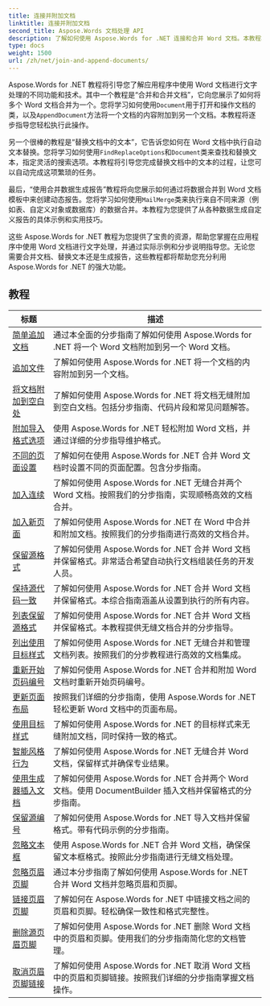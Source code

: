 ```yaml
---
title: 连接并附加文档
linktitle: 连接并附加文档
second_title: Aspose.Words 文档处理 API
description: 了解如何使用 Aspose.Words for .NET 连接和合并 Word 文档。本教程将引导您完成将多个 Word 文件合并为一个文档的步骤。
type: docs
weight: 1500
url: /zh/net/join-and-append-documents/
---
```

 Aspose.Words for .NET 教程将引导您了解应用程序中使用 Word 文档进行文字处理的不同功能和技术。其中一个教程是“合并和合并文档”，它向您展示了如何将多个 Word 文档合并为一个。您将学习如何使用`Document`用于打开和操作文档的类，以及`AppendDocument`方法将一个文档的内容附加到另一个文档。本教程将逐步指导您轻松执行此操作。

另一个很棒的教程是“替换文档中的文本”，它告诉您如何在 Word 文档中执行自动文本替换。您将学习如何使用`FindReplaceOptions`和`Document`类来查找和替换文本，指定灵活的搜索选项。本教程将引导您完成替换文档中的文本的过程，让您可以自动完成这项繁琐的任务。

最后，“使用合并数据生成报告”教程将向您展示如何通过将数据合并到 Word 文档模板中来创建动态报告。您将学习如何使用`MailMerge`类来执行来自不同来源（例如表、自定义对象或数据库）的数据合并。本教程为您提供了从各种数据生成自定义报告的具体示例和实用技巧。

这些 Aspose.Words for .NET 教程为您提供了宝贵的资源，帮助您掌握在应用程序中使用 Word 文档进行文字处理，并通过实际示例和分步说明指导您。无论您需要合并文档、替换文本还是生成报告，这些教程都将帮助您充分利用 Aspose.Words for .NET 的强大功能。

 ## 教程
| 标题 | 描述 |
| --- | --- |
| [简单追加文档](./simple-append-document/) | 通过本全面的分步指南了解如何使用 Aspose.Words for .NET 将一个 Word 文档附加到另一个 Word 文档。 |
| [追加文件](./append-document/) | 了解如何使用 Aspose.Words for .NET 将一个文档的内容附加到另一个文档。 |
| [将文档附加到空白处](./append-document-to-blank/) | 了解如何使用 Aspose.Words for .NET 将文档无缝附加到空白文档。包括分步指南、代码片段和常见问题解答。 |
| [附加导入格式选项](./append-with-import-format-options/) | 使用 Aspose.Words for .NET 轻松附加 Word 文档，并通过详细的分步指导维护格式。 |
| [不同的页面设置](./different-page-setup/) | 了解如何在使用 Aspose.Words for .NET 合并 Word 文档时设置不同的页面配置。包含分步指南。 |
| [加入连续](./join-continuous/) | 了解如何使用 Aspose.Words for .NET 无缝合并两个 Word 文档。按照我们的分步指南，实现顺畅高效的文档合并。 |
| [加入新页面](./join-new-page/) | 了解如何使用 Aspose.Words for .NET 在 Word 中合并和附加文档。按照我们的分步指南进行高效的文档合并。 |
| [保留源格式](./keep-source-formatting/) | 了解如何使用 Aspose.Words for .NET 合并 Word 文档并保留格式。非常适合希望自动执行文档组装任务的开发人员。 |
| [保持源代码一致](./keep-source-together/) | 了解如何使用 Aspose.Words for .NET 合并 Word 文档并保留格式。本综合指南涵盖从设置到执行的所有内容。 |
| [列表保留源格式](./list-keep-source-formatting/) | 了解如何使用 Aspose.Words for .NET 合并 Word 文档并保留格式。本教程提供无缝文档合并的分步指导。 |
| [列出使用目标样式](./list-use-destination-styles/) | 了解如何使用 Aspose.Words for .NET 无缝合并和管理文档列表。按照我们的分步教程进行高效的文档集成。 |
| [重新开始页码编号](./restart-page-numbering/) | 了解如何使用 Aspose.Words for .NET 合并和附加 Word 文档时重新开始页码编号。 |
| [更新页面布局](./update-page-layout/) | 按照我们详细的分步指南，使用 Aspose.Words for .NET 轻松更新 Word 文档中的页面布局。 |
| [使用目标样式](./use-destination-styles/) | 了解如何使用 Aspose.Words for .NET 的目标样式来无缝附加文档，同时保持一致的格式。 |
| [智能风格行为](./smart-style-behavior/) | 了解如何使用 Aspose.Words for .NET 无缝合并 Word 文档，保留样式并确保专业结果。 |
| [使用生成器插入文档](./insert-document-with-builder/) | 了解如何使用 Aspose.Words for .NET 合并两个 Word 文档。使用 DocumentBuilder 插入文档并保留格式的分步指南。 |
| [保留源编号](./keep-source-numbering/) | 了解如何使用 Aspose.Words for .NET 导入文档并保留格式。带有代码示例的分步指南。 |
| [忽略文本框](./ignore-text-boxes/) | 使用 Aspose.Words for .NET 合并 Word 文档，确保保留文本框格式。按照此分步指南进行无缝文档处理。 |
| [忽略页眉页脚](./ignore-header-footer/) | 通过本分步指南了解如何使用 Aspose.Words for .NET 合并 Word 文档并忽略页眉和页脚。 |
| [链接页眉页脚](./link-headers-footers/) | 了解如何在 Aspose.Words for .NET 中链接文档之间的页眉和页脚。轻松确保一致性和格式完整性。 |
| [删除源页眉页脚](./remove-source-headers-footers/) | 了解如何使用 Aspose.Words for .NET 删除 Word 文档中的页眉和页脚。使用我们的分步指南简化您的文档管理。 |
| [取消页眉页脚链接](./unlink-headers-footers/) | 了解如何使用 Aspose.Words for .NET 取消 Word 文档中的页眉和页脚链接。按照我们详细的分步指南掌握文档操作。 |